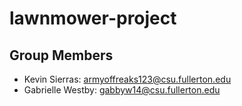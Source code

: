 # lawnmower-project

## Group Members
* Kevin Sierras: armyoffreaks123@csu.fullerton.edu
* Gabrielle Westby: gabbyw14@csu.fullerton.edu
